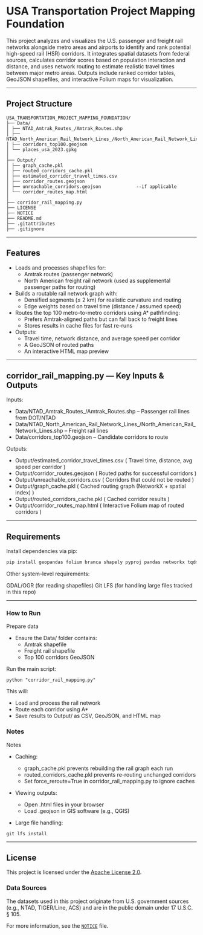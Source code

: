 # USA Transportation Project Mapping Foundation

This project analyzes and visualizes the U.S. passenger and freight rail networks alongside metro areas and airports to identify and rank potential high-speed rail (HSR) corridors.
It integrates spatial datasets from federal sources, calculates corridor scores based on population interaction and distance, and uses network routing to estimate realistic travel times between major metro areas.
Outputs include ranked corridor tables, GeoJSON shapefiles, and interactive Folium maps for visualization.

---

## Project Structure
```
USA_TRANSPORTATION_PROJECT_MAPPING_FOUNDATION/
├── Data/
│ ├── NTAD_Amtrak_Routes_/Amtrak_Routes.shp
│ ├── NTAD_North_American_Rail_Network_Lines_/North_American_Rail_Network_Lines.shp
│ ├── corridors_top100.geojson
│ └── places_usa_2023.gpkg
│
├── Output/
│ ├── graph_cache.pkl
│ ├── routed_corridors_cache.pkl
│ ├── estimated_corridor_travel_times.csv
│ ├── corridor_routes.geojson
│ ├── unreachable_corridors.geojson             --if applicable
│ └── corridor_routes_map.html
│
├── corridor_rail_mapping.py
├── LICENSE
├── NOTICE
├── README.md
├── .gitattributes
├── .gitignore
```

---

## Features

- Loads and processes shapefiles for:
  - Amtrak routes (passenger network)
  - North American freight rail network (used as supplemental passenger paths for routing)
- Builds a routable rail network graph with:
  - Densified segments (≤ 2 km) for realistic curvature and routing
  - Edge weights based on travel time (distance / assumed speed)
- Routes the top 100 metro-to-metro corridors using A* pathfinding:
  - Prefers Amtrak-aligned paths but can fall back to freight lines
  - Stores results in cache files for fast re-runs
- Outputs:
  - Travel time, network distance, and average speed per corridor
  - A GeoJSON of routed paths
  - An interactive HTML map preview

---

## corridor_rail_mapping.py — Key Inputs & Outputs

Inputs:
- Data/NTAD_Amtrak_Routes_/Amtrak_Routes.shp – Passenger rail lines from DOT/NTAD
- Data/NTAD_North_American_Rail_Network_Lines_/North_American_Rail_Network_Lines.shp – Freight rail lines
- Data/corridors_top100.geojson – Candidate corridors to route

Outputs:
- Output/estimated_corridor_travel_times.csv 
    ( Travel time, distance, avg speed per corridor )
- Output/corridor_routes.geojson
    ( Routed paths for successful corridors )
- Output/unreachable_corridors.csv
    ( Corridors that could not be routed )
- Output/graph_cache.pkl
    ( Cached routing graph (NetworkX + spatial index) )
- Output/routed_corridors_cache.pkl
    ( Cached corridor results )
- Output/corridor_routes_map.html
    ( Interactive Folium map of routed corridors )

---

## Requirements

Install dependencies via pip:

```bash
pip install geopandas folium branca shapely pyproj pandas networkx tqdm scipy
```

Other system-level requirements:

GDAL/OGR (for reading shapefiles)
Git LFS (for handling large files tracked in this repo)

---

### How to Run

Prepare data
- Ensure the Data/ folder contains:
    - Amtrak shapefile
    - Freight rail shapefile
    - Top 100 corridors GeoJSON

Run the main script:

```
python "corridor_rail_mapping.py"

```

This will:

- Load and process the rail network
- Route each corridor using A*
- Save results to Output/ as CSV, GeoJSON, and HTML map



### Notes

Notes
- Caching:
    - graph_cache.pkl prevents rebuilding the rail graph each run
    - routed_corridors_cache.pkl prevents re-routing unchanged corridors
    - Set force_reroute=True in corridor_rail_mapping.py to ignore caches
- Viewing outputs:
    - Open .html files in your browser
    - Load .geojson in GIS software (e.g., QGIS)

- Large file handling:
```
git lfs install

```

---

## License

This project is licensed under the [Apache License 2.0](LICENSE).

### Data Sources

The datasets used in this project originate from U.S. government sources (e.g., NTAD, TIGER/Line, ACS) and are in the public domain under 17 U.S.C. § 105.

For more information, see the [`NOTICE`](NOTICE) file.
